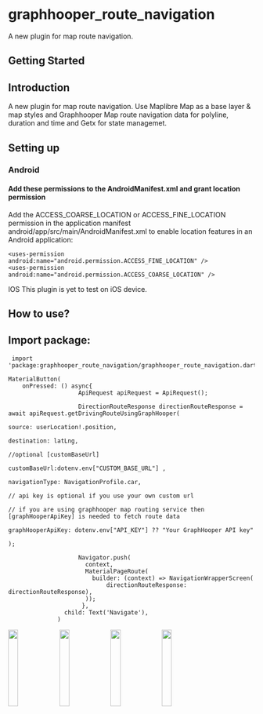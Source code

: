 # graphhooper_route_navigation
A new plugin for map route navigation.


## Getting Started

## Introduction
A new plugin for map route navigation. Use Maplibre Map as a base layer & map styles and Graphhooper Map route navigation data for polyline, duration and time and Getx for state managemet. 

## Setting up
### Android 
  #### Add these permissions to the AndroidManifest.xml and grant location permission 
Add the ACCESS_COARSE_LOCATION or ACCESS_FINE_LOCATION permission in the application manifest android/app/src/main/AndroidManifest.xml to enable location features in an Android application:

    <uses-permission android:name="android.permission.ACCESS_FINE_LOCATION" />
    <uses-permission android:name="android.permission.ACCESS_COARSE_LOCATION" />

IOS
This plugin is yet to test on iOS device.

## How to use?

## Import package:
```
 import 'package:graphhooper_route_navigation/graphhooper_route_navigation.dart';
 ```


```
MaterialButton(
    onPressed: () async{
                    ApiRequest apiRequest = ApiRequest();

                    DirectionRouteResponse directionRouteResponse = await apiRequest.getDrivingRouteUsingGraphHooper(
                                                                        source: userLocation!.position,
                                                                        destination: latLng,
                                                                        //optional [customBaseUrl]
                                                                        customBaseUrl:dotenv.env["CUSTOM_BASE_URL"] ,
                                                                        navigationType: NavigationProfile.car,
                                                                        // api key is optional if you use your own custom url
                                                                        // if you are using graphhooper map routing service then [graphHooperApiKey] is needed to fetch route data
                                                                        graphHooperApiKey: dotenv.env["API_KEY"] ?? "Your GraphHooper API key"
                                                                        );
                   
                    Navigator.push(
                      context,
                      MaterialPageRoute(
                        builder: (context) => NavigationWrapperScreen(
                            directionRouteResponse: directionRouteResponse),
                      ));
                     },
                child: Text('Navigate'),
              )
```
<p float="middle">  
<img src="https://user-images.githubusercontent.com/17323912/209923884-2c939623-a9f2-4572-a793-4d64b09664e6.jpg" width=20% height=20%>
<img src="https://user-images.githubusercontent.com/17323912/209923878-47670cb5-eb20-472c-b43f-4bab71358aa6.jpg" width=20% height=20%>
<img src="https://user-images.githubusercontent.com/17323912/209923880-393e4e23-f976-45bb-b37a-e893e30af802.jpg" width=20% height=20%>
    <img src="https://user-images.githubusercontent.com/17323912/209923874-a5d19b57-601e-4109-940c-69175e48c84e.jpg" width=20% height=20%>
</p>
